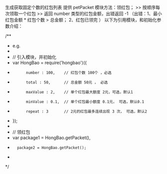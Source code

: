 
 生成获取固定个数的红包列表
 提供 petPacket 模块方法：领红包；
						 >> 按顺序每次领取一个红包
						 >> 返回 number 类型的红包金额，出错返回 -1
						 （出错：1、最小红包金额 * 红包个数 > 总金额；
						 		2、红包已领完 ）
 以下为引用模块，和初始化参数介绍：

/**
* e.g. 
*
*   // 引入模块，并初始化
*	var HongBao = require('hongbao')({
*			number : 100,    // 红包个数 100个 ，必选
*			total : 50,      // 总金额 50元 ， 必选
*			maxValue : 2,    // 单个红包最大额度 2元，可选，默认1
*			minValue : 0.1,  // 单个红包最小额度 0.1元， 可选，默认0.1
*			repeat : 3       // 2元的红包最多连续出现 3 次， 可选，默认2
*	});
*   
*   // 领红包
*   var package1 = HongBao.getPacket(),
*		package2 = HongBao.getPacket();
*
*/